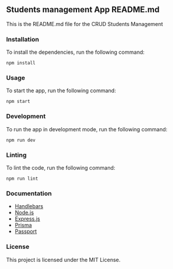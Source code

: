 ## Students management App README.md

This is the README.md file for the CRUD Students Management

### Installation

To install the dependencies, run the following command:

```
npm install
```

### Usage

To start the app, run the following command:

```
npm start
```

### Development

To run the app in development mode, run the following command:

```
npm run dev
```

### Linting

To lint the code, run the following command:

```
npm run lint
```

### Documentation

* [Handlebars](https://handlebarsjs.com/guide/)
* [Node.js](https://nodejs.org/en/docs/)
* [Express.js](http://expressjs.com/)
* [Prisma](https://www.prisma.io/docs/getting-started/quickstart)
* [Passport](https://www.passportjs.org/docs/)


### License

This project is licensed under the MIT License.


